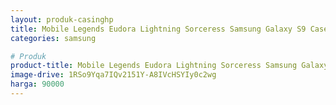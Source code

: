 ```yaml
---
layout: produk-casinghp
title: Mobile Legends Eudora Lightning Sorceress Samsung Galaxy S9 Case
categories: samsung

# Produk
product-title: Mobile Legends Eudora Lightning Sorceress Samsung Galaxy S9 Case
image-drive: 1RSo9Yqa7IQv2151Y-A8IVcHSYIy0c2wg
harga: 90000
---
```

